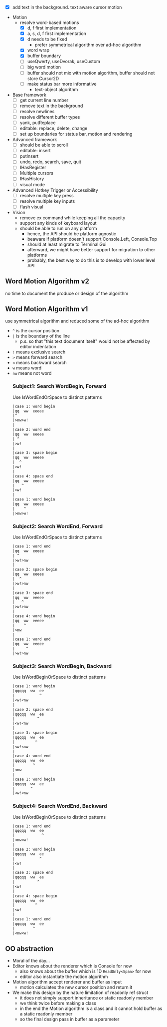 - [x] add text in the background. text aware cursor motion
- Motion
  - resolve word-based motions
    - [x] d, f first implementation
    - [x] a, s, d, f first implementation
    - [x] d needs to be fixed
      - prefer symmetrical algorithm over ad-hoc algorithm
    - [x] word wrap
    - [x] buffer boundary
    - [ ] useQwerty, useDvorak, useCustom
    - [ ] big word motion
    - [ ] buffer should not mix with motion algorithm, buffer should not store Cursor2D
    - [ ] make status bar more informative
      - text-object algorithm
- Base framework
  - [ ] get current line number
  - [ ] remove text in the background
  - [ ] resolve newlines
  - [ ] resolve different buffer types
  - [ ] yank, putReplace
  - [ ] editable: replace, delete, change
  - [ ] set up boundaries for status bar, motion and rendering
- Advanced framework
  - [ ] should be able to scroll
  - [ ] editable: insert
  - [ ] putInsert
  - [ ] undo, redo, search, save, quit
  - [ ] IHasRegister
  - [ ] Multiple cursors
  - [ ] IHasHistory
  - [ ] visual mode
- Advanced Hotkey Trigger or Accessibility
  - [ ] resolve multiple key press
  - [ ] resolve multiple key inputs
  - [ ] flash visual
- Vision
  - remove ex command while keeping all the capacity
  - support any kinds of keyboard layout
  - should be able to run on any platform
    - hence, the API should be platform agnostic
    - beaware if platform doesn't support Console.Left, Console.Top
    - should at least migrate to Terminal.Gui
    - afterward, we might have better support for migration to other platforms
    - probably, the best way to do this is to develop with lower level API

## Word Motion Algorithm v2

no time to document the produce or design of the algorithm

## Word Motion Algorithm v1
use symmetrical algorithm and reduced some of the ad-hoc algorithm
- `^` is the cursor position
- `|` is the boundary of the line 
  - p.s. so that "this text document itself" would not be affected by editor indentation
- `!` means exclusive search
- `>` means forward search
- `<` means backward search
- `w` means word
- `nw` means not word
  ### Subject1: Search WordBegin, Forward
  Use IsWordEndOrSpace to distinct patterns
  ```txt
  |case 1: word begin
  |qq  ww  eeeee
  |^
  |>nw>w!
  |
  |case 2: word end
  |qq  ww  eeeee
  | ^
  |>w!
  |
  |case 3: space begin
  |qq  ww  eeeee
  |  ^
  |>w!
  |
  |case 4: space end
  |qq  ww  eeeee
  |   ^
  |>w!
  |
  |case 1: word begin
  |qq  ww  eeeee
  |    ^
  |>nw>w!
  ```
  ### Subject2: Search WordEnd, Forward
  Use IsWordEndOrSpace to distinct patterns
  ```txt
  |case 1: word end
  |qq  ww  eeeee
  | ^
  |>w!>nw
  |
  |case 2: space begin
  |qq  ww  eeeee
  |  ^
  |>w!>nw
  |
  |case 3: space end
  |qq  ww  eeeee
  |   ^
  |>w!>nw
  |
  |case 4: word begin
  |qq  ww  eeeee
  |    ^
  |>nw
  |
  |case 1: word end
  |qq  ww  eeeee
  |     ^
  |>w!>nw
  ```
  ### Subject3: Search WordBegin, Backward
  Use IsWordBeginOrSpace to distinct patterns
  ```txt
  |case 1: word begin
  |qqqqq  ww  ee
  |           ^
  |<w!<nw
  |
  |case 2: space end
  |qqqqq  ww  ee
  |          ^
  |<w!<nw
  |
  |case 3: space begin
  |qqqqq  ww  ee
  |         ^
  |<w!<nw
  |
  |case 4: word end
  |qqqqq  ww  ee
  |        ^
  |<nw
  |
  |case 1: word begin
  |qqqqq  ww  ee
  |       ^
  |<w!<nw
  ```
  ### Subject4: Search WordEnd, Backward
  Use IsWordBeginOrSpace to distinct patterns
  ```txt
  |case 1: word end
  |qqqqq  ww  ee
  |            ^
  |<nw<w!
  |
  |case 2: word begin
  |qqqqq  ww  ee
  |           ^
  |<w!
  |
  |case 3: space end
  |qqqqq  ww  ee
  |          ^
  |<w!
  |
  |case 4: space begin
  |qqqqq  ww  ee
  |         ^
  |<w!
  |
  |case 1: word end
  |qqqqq  ww  ee
  |        ^
  |<nw<w!
  ```

## OO abstraction

- Moral of the day...
- Editor knows about the renderer which is Console for now
  - also knows about the buffer which is 1D `ReadOnly<Span>` for now
  - editor also instantiate the motion algorithm
- Motion algorithm accept renderer and buffer as input
  - motion calculates the new cursor position and return it
- We make this design by the nature limitation of readonly ref struct
  - it does not simply support inheritance or static readonly member
  - we think twice before making a class
  - in the end the Motion algorithm is a class and it cannot hold buffer as a static readonly member
  - so the final design pass in buffer as a parameter